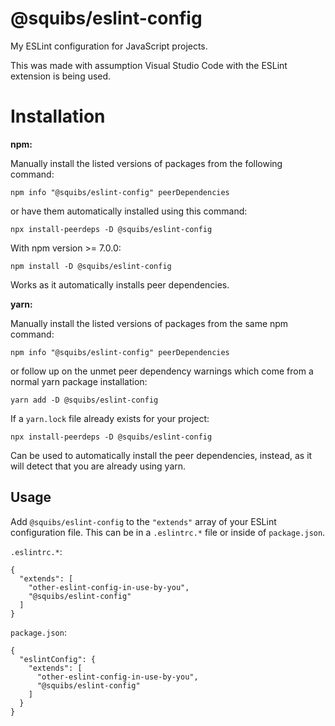 # @squibs/eslint-config

My ESLint configuration for JavaScript projects.


This was made with assumption Visual Studio Code with the ESLint extension is being used.

# Installation

**npm:**

Manually install the listed versions of packages from the following command:

`npm info "@squibs/eslint-config" peerDependencies`

or have them automatically installed using this command:

`npx install-peerdeps -D @squibs/eslint-config`

With npm version >= 7.0.0:

`npm install -D @squibs/eslint-config`

Works as it automatically installs peer dependencies.

**yarn:**

Manually install the listed versions of packages from the same npm command:

`npm info "@squibs/eslint-config" peerDependencies`

or follow up on the unmet peer dependency warnings which come from a normal yarn package installation:

`yarn add -D @squibs/eslint-config`

If a `yarn.lock` file already exists for your project:

`npx install-peerdeps -D @squibs/eslint-config`

Can be used to automatically install the peer dependencies, instead, as it will detect that you are already using yarn.

## Usage

Add `@squibs/eslint-config` to the `"extends"` array of your ESLint configuration file. This can be in a `.eslintrc.*` file or inside of `package.json`.

`.eslintrc.*`:

```
{
  "extends": [
    "other-eslint-config-in-use-by-you",
    "@squibs/eslint-config"
  ]
}
```

`package.json`:

```
{
  "eslintConfig": {
    "extends": [
      "other-eslint-config-in-use-by-you",
      "@squibs/eslint-config"
    ]
  }
}
```
